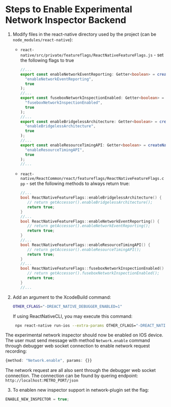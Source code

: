 # Steps to Enable Experimental Network Inspector Backend

1. Modify files in the react-native directory used by the project (can be `node_modules/react-native`):

   - `react-native/src/private/featureflags/ReactNativeFeatureFlags.js` - set the following flags to true
     ```ts
     //...
     export const enableNetworkEventReporting: Getter<boolean> = createNativeFlagGetter(
       "enableNetworkEventReporting",
       true
     );
     //...
     export const fuseboxNetworkInspectionEnabled: Getter<boolean> = createNativeFlagGetter(
       "fuseboxNetworkInspectionEnabled",
       true
     );
     //...
     export const enableBridgelessArchitecture: Getter<boolean> = createNativeFlagGetter(
       "enableBridgelessArchitecture",
       true
     );
     //...
     export const enableResourceTimingAPI: Getter<boolean> = createNativeFlagGetter(
       "enableResourceTimingAPI",
       true
     );
     //...
     ```
   - `react-native/ReactCommon/react/featureflags/ReactNativeFeatureFlags.cpp` - set the following methods to always return true:
     ```cpp
     //...
     bool ReactNativeFeatureFlags::enableBridgelessArchitecture() {
        // return getAccessor().enableBridgelessArchitecture();
        return true;
     }
     //...
     bool ReactNativeFeatureFlags::enableNetworkEventReporting() {
        // return getAccessor().enableNetworkEventReporting();
        return true;
     }
     //...
     bool ReactNativeFeatureFlags::enableResourceTimingAPI() {
        // return getAccessor().enableResourceTimingAPI();
        return true;
     }
     //...
     bool ReactNativeFeatureFlags::fuseboxNetworkInspectionEnabled() {
        // return getAccessor().fuseboxNetworkInspectionEnabled();
        return true;
     }
     //...
     ```

2. Add an argument to the XcodeBuild command:
   ```sh
   OTHER_CFLAGS="-DREACT_NATIVE_DEBUGGER_ENABLED=1"
   ```
   If using ReactNativeCLI, you may execute this command:
   ```sh
    npx react-native run-ios --extra-params OTHER_CFLAGS="-DREACT_NATIVE_DEBUGGER_ENABLED=1"
   ```

The experimental network inspector should now be enabled on IOS device. The user must send message with method `Network.enable` command through debugger web socket connection to enable network request recording:

```ts
{method: "Network.enable", params: {}}
```

The network request are all also sent through the debugger web socket connection. The connection can be found by quering endpoint: `http://localhost:METRO_PORT/json`

3. To enablen new inspector support in network-plugin set the flag:

```ts
ENABLE_NEW_INSPECTOR = true;
```
